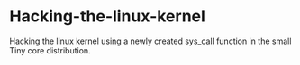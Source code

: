 # Hacking-the-linux-kernel
Hacking the linux kernel using a newly created sys_call function in the small Tiny core distribution. 
